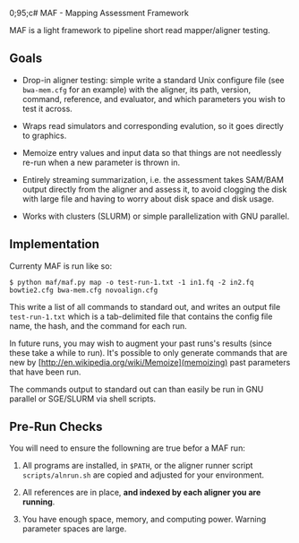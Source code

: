0;95;c# MAF - Mapping Assessment Framework

MAF is a light framework to pipeline short read mapper/aligner
testing.

## Goals

 - Drop-in aligner testing: simple write a standard Unix configure
   file (see `bwa-mem.cfg` for an example) with the aligner, its path,
   version, command, reference, and evaluator, and which parameters
   you wish to test it across.

 - Wraps read simulators and corresponding evalution, so it goes
   directly to graphics.

 - Memoize entry values and input data so that things are not
   needlessly re-run when a new parameter is thrown in.

 - Entirely streaming summarization, i.e. the assessment
   takes SAM/BAM output directly from the aligner and assess it, to
   avoid clogging the disk with large file and having to worry about
   disk space and disk usage.

 - Works with clusters (SLURM) or simple parallelization with GNU
   parallel.

## Implementation

Currenty MAF is run like so:

    $ python maf/maf.py map -o test-run-1.txt -1 in1.fq -2 in2.fq bowtie2.cfg bwa-mem.cfg novoalign.cfg

This write a list of all commands to standard out, and writes an
output file `test-run-1.txt` which is a tab-delimited file that
contains the config file name, the hash, and the command for each run.

In future runs, you may wish to augment your past runs's results
(since these take a while to run). It's possible to only generate
commands that are new by
[http://en.wikipedia.org/wiki/Memoize](memoizing) past parameters that
have been run.

The commands output to standard out can than easily be run in GNU
parallel or SGE/SLURM via shell scripts.

## Pre-Run Checks

You will need to ensure the followning are true befor a MAF run:

1. All programs are installed, in `$PATH`, or the aligner runner
   script `scripts/alnrun.sh` are copied and adjusted for your
   environment.

2. All references are in place, **and indexed by each aligner you are
   running**.

3. You have enough space, memory, and computing power. Warning
   parameter spaces are large.

